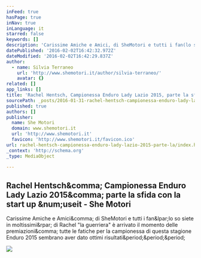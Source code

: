 ```yaml
---
inFeed: true
hasPage: true
inNav: true
inLanguage: it
starred: false
keywords: []
description: 'Carissime Amiche e Amici, di SheMotori e tutti i fan(lo so siete in moltissimi) di Rachel "la guerriera" è arrivato il momento delle premiazioni, tutte le fatiche per la campionessa di questa stagione Enduro 2015 sembrano aver dato ottimi risultati...'
datePublished: '2016-02-02T16:42:32.972Z'
dateModified: '2016-02-02T16:42:29.837Z'
author:
  - name: Silvia Terraneo
    url: 'http://www.shemotori.it/author/silvia-terraneo/'
    avatar: {}
related: []
app_links: []
title: 'Rachel Hentsch, Campionessa Enduro Lady Lazio 2015, parte la sfida con la start up #useit - She Motori'
sourcePath: _posts/2016-01-31-rachel-hentsch-campionessa-enduro-lady-lazio-2015-parte-la.md
published: true
authors: []
publisher:
  name: She Motori
  domain: www.shemotori.it
  url: 'http://www.shemotori.it'
  favicon: 'http://www.shemotori.it/favicon.ico'
url: rachel-hentsch-campionessa-enduro-lady-lazio-2015-parte-la/index.html
_context: 'http://schema.org'
_type: MediaObject

---
```

<article style=""><h1>Rachel Hentsch&amp;comma; Campionessa Enduro Lady Lazio 2015&amp;comma; parte la sfida con la start up &amp;num;useit - She Motori</h1><p>Carissime Amiche e Amici&amp;comma; di SheMotori e tutti i fan&amp;lpar;lo so siete in moltissimi&amp;rpar; di Rachel "la guerriera" è arrivato il momento delle premiazioni&amp;comma; tutte le fatiche per la campionessa di questa stagione Enduro 2015 sembrano aver dato ottimi risultati&amp;period;&amp;period;&amp;period;</p><img src="http://www.shemotori.it/wp-content/uploads/2016/01/foto-auditorium.jpg" /></article>